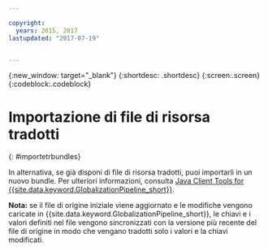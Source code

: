 ```yaml
---

copyright:
  years: 2015, 2017
lastupdated: "2017-07-19"


---
```


{:new_window: target="_blank"}
{:shortdesc: .shortdesc}
{:screen:.screen}
{:codeblock:.codeblock}

# Importazione di file di risorsa tradotti
{: #importetrbundles}

In alternativa, se già disponi di file di risorsa tradotti, puoi importarli in un nuovo bundle. Per ulteriori informazioni, consulta [Java Client Tools for {{site.data.keyword.GlobalizationPipeline_short}}](https://github.com/IBM-Bluemix/gp-java-tools).

**Nota:** se il file di origine iniziale viene aggiornato e le modifiche vengono caricate in {{site.data.keyword.GlobalizationPipeline_short}}, le chiavi e i valori definiti nel file vengono sincronizzati con la versione più recente del file di origine in modo che vengano tradotti solo i valori e la chiavi modificati.

